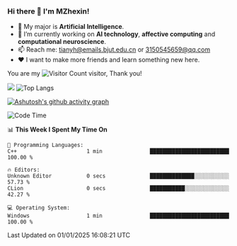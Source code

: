 ### Hi there 👋 I'm MZhexin!

- 💬 My major is **Artificial Intelligence**.
- 🔭 I’m currently working on **AI technology**, **affective computing** and **computational neuroscience**.
- 📫 Reach me: <tianyh@emails.bjut.edu.cn> or <3150545659@qq.com>
- :heart: I want to make more friends and learn something new here.

You are my ![Visitor Count](https://profile-counter.glitch.me/MZhexin/count.svg) visitor, Thank you!

 ![](https://github-readme-stats.vercel.app/api?username=MZhexin&show_icons=true&theme=transparent) ![Top Langs](https://github-readme-stats.vercel.app/api/top-langs/?username=MZhexin&layout=compact&theme=tokyonight) 

[![Ashutosh's github activity graph](https://github-readme-activity-graph.vercel.app/graph?username=MZhexin)](https://github.com/ashutosh00710/github-readme-activity-graph)



<!--START_SECTION:waka-->
![Code Time](http://img.shields.io/badge/Code%20Time-283%20hrs%203%20mins-blue)

📊 **This Week I Spent My Time On** 

```text
💬 Programming Languages: 
C++                      1 min               █████████████████████████   100.00 % 

🔥 Editors: 
Unknown Editor           0 secs              ██████████████░░░░░░░░░░░   57.73 % 
CLion                    0 secs              ███████████░░░░░░░░░░░░░░   42.27 % 

💻 Operating System: 
Windows                  1 min               █████████████████████████   100.00 % 
```


 Last Updated on 01/01/2025 16:08:21 UTC
<!--END_SECTION:waka-->


